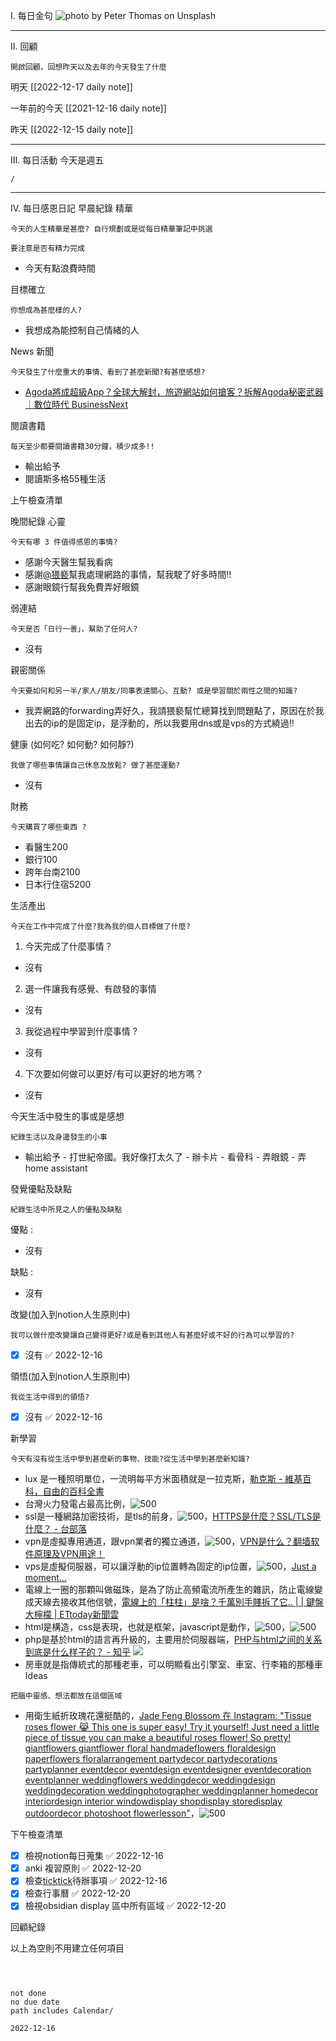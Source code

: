  I. 每日金句
![photo by Peter Thomas on Unsplash](https://images.unsplash.com/photo-1670139018938-af8bf748a1bc?crop=entropy&cs=tinysrgb&fm=jpg&ixid=MnwzNjM5Nzd8MHwxfHJhbmRvbXx8fHx8fHx8fDE2NzExODc4NTU&ixlib=rb-4.0.3&q=80&w=1920&h=1080) 

---

 II. 回顧
```note-brown
開啟回顧，回想昨天以及去年的今天發生了什麼
```

 明天
[[2022-12-17 daily note]]

 一年前的今天
[[2021-12-16 daily note]]

 昨天
[[2022-12-15 daily note]] 


---
 III. 每日活動
今天是週五
```ActivityHistory
/

```

---
 IV. 每日感恩日記
 早晨紀錄
 精華
```note-brown
今天的人生精華是甚麼? 自行規劃或是從每日精華筆記中挑選
```
```note-red
要注意是否有精力完成
```
- 今天有點浪費時間

 目標確立
```note-brown
你想成為甚麼樣的人?
```
- 我想成為能控制自己情緒的人

 News 新聞
```note-brown
今天發生了什麼重大的事情、看到了甚麼新聞?有甚麼感想?
```
- [Agoda將成超級App？全球大解封，旅遊網站如何搶客？拆解Agoda秘密武器｜數位時代 BusinessNext](https://www.bnext.com.tw/article/73247/interview-agoda-ceo-omri-morgenshtern-2022)

 閱讀書籍
```note-brown
每天至少都要閱讀書籍30分鐘，積少成多!!
```
- 輸出給予
- 閱讀斯多格55種生活

 上午檢查清單


 晚間紀錄
 心靈
```note-brown
今天有哪 3 件值得感恩的事情?
```
- 感謝今天醫生幫我看病
- 感謝[@猥褻](@猥褻)幫我處理網路的事情，幫我駛了好多時間!!
- 感謝眼鏡行幫我免費弄好眼鏡

 弱連結
```note-brown
今天是否「日行一善」，幫助了任何人?
```
- 沒有

 親密關係
```note-brown
今天要如何和另一半/家人/朋友/同事表達關心、互動? 或是學習關於兩性之間的知識?
```
- 我弄網路的forwarding弄好久，我請猥褻幫忙總算找到問題點了，原因在於我出去的ip的是固定ip，是浮動的，所以我要用dns或是vps的方式繞過!!

 健康 (如何吃? 如何動? 如何靜?)
```note-brown
我做了哪些事情讓自己休息及放鬆? 做了甚麼運動?
```
- 沒有

 財務
```note-brown
今天購買了哪些東西 ?
```
- 看醫生200
- 銀行100
- 跨年台南2100
- 日本行住宿5200

 生活產出
```note-brown
今天在工作中完成了什麼?我為我的個人目標做了什麼?
```
 1. 今天完成了什麼事情？ 
- 沒有

 2. 選一件讓我有感覺、有啟發的事情 
- 沒有

 3. 我從過程中學習到什麼事情 ? 
- 沒有

 4. 下次要如何做可以更好/有可以更好的地方嗎？
- 沒有

 今天生活中發生的事或是感想
```note-brown
紀錄生活以及身邊發生的小事
```
- 輸出給予 - 打世紀帝國。我好像打太久了 - 辦卡片 - 看骨科 - 弄眼鏡 - 弄home assistant

 發覺優點及缺點
```note-brown
紀錄生活中所見之人的優點及缺點
```
優點 : 
- 沒有

缺點 : 
- 沒有

 改變(加入到notion人生原則中)
```note-brown
我可以做什麼改變讓自己變得更好?或是看到其他人有甚麼好或不好的行為可以學習的?
```
- [x] 沒有 ✅ 2022-12-16

 領悟(加入到notion人生原則中)
```note-brown
我從生活中得到的領悟?
```
- [x] 沒有 ✅ 2022-12-16

 新學習
```note-brown
今天有沒有從生活中學到甚麼新的事物、技能?從生活中學到甚麼新知識?
```
- lux 是一種照明單位，一流明每平方米面積就是一拉克斯，[勒克斯 - 維基百科，自由的百科全書](https://zh.wikipedia.org/zh-mo/%E5%8B%92%E5%85%8B%E6%96%AF)
- 台灣火力發電占最高比例，![500](Pasted%20image%2020221216220616.png)
- ssl是一種網路加密技術，是tls的前身，![500](Pasted%20image%2020221216220728.png)，[HTTPS是什麼？SSL/TLS是什麼？ - 台部落](https://www.twblogs.net/a/5f03d8790b1faa3719590f98)
- vpn是虛擬專用通道，跟vpn業者的獨立通道，![500](Pasted%20image%2020221216221149.png)，[VPN是什么？翻墙软件原理及VPN用途！](https://fanqiangpai.com/what-is-vpn/)
- vps是虛擬伺服器，可以讓浮動的ip位置轉為固定的ip位置，![500](Pasted%20image%2020221216221247.png)，[Just a moment...](https://www.pigji.com/701.html)
- 電線上一圈的那顆叫做磁珠，是為了防止高頻電流所產生的雜訊，防止電線變成天線去接收其他信號，[電線上的「柱柱」是啥？千萬別手賤拆了它.. | | 鍵盤大檸檬 | ETtoday新聞雲](https://www.ettoday.net/dalemon/post/17084)
- html是構造，css是表現，也就是框架，javascript是動作，![500](Pasted%20image%2020221216221735.png)，![500](Pasted%20image%2020221216221756.png)
- php是基於html的語言再升級的，主要用於伺服器端，[PHP与html之间的关系到底是什么样子的？ - 知乎](https://www.zhihu.com/question/315082867)
![](螢幕擷取畫面%202022-12-16%20222002.jpg)
- 房車就是指傳統式的那種老車，可以明顯看出引擎室、車室、行李箱的那種車
 Ideas
```note-brown
把腦中靈感、想法都放在這個區域
```
- 用衛生紙折玫瑰花還挺酷的，[Jade Feng Blossom 在 Instagram: "Tissue roses flower 😹 This one is super easy! Try it yourself! Just need a little piece of tissue you can make a beautiful roses flower! So pretty! giantflowers giantflower floral handmadeflowers floraldesign paperflowers floralarrangement partydecor partydecorations partyplanner eventdecor eventdesign eventdesigner eventdecoration eventplanner weddingflowers weddingdecor weddingdesign weddingdecoration weddingphotographer weddingplanner homedecor interiordesign interior windowdisplay shopdisplay storedisplay outdoordecor photoshoot flowerlesson"](https://www.instagram.com/reel/Clk0rVWNcIL/?igshid=NTU1Mzc3ZGM%3D)，![500](螢幕擷取畫面%202022-12-16%20222747.png)

 下午檢查清單
- [x] 檢視notion每日蒐集 ✅ 2022-12-16
- [x] anki 複習原則 ✅ 2022-12-20
- [x] 檢查[ticktick](obsidian://open?vault=zettelkasten&file=ticktick)待辦事項 ✅ 2022-12-16
- [x] 檢查行事曆 ✅ 2022-12-20
- [x] 檢視obsidian display 區中所有區域 ✅ 2022-12-20

 回顧紀錄


以上為空則不用建立任何項目


  
```
 
```

  
 
```

```
 
```
not done
no due date
path includes Calendar/

```

 

```
2022-12-16
```

